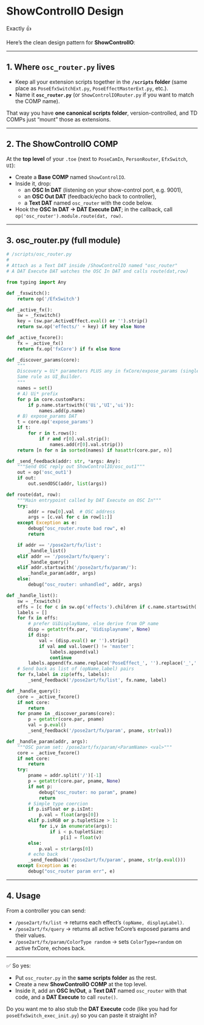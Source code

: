 # ShowControlIO Design

Exactly 👍

Here’s the clean design pattern for **ShowControlIO**:

------

## 1. Where `osc_router.py` lives

- Keep all your extension scripts together in the **`/scripts` folder** (same place as `PoseEfxSwitchExt.py`, `PoseEffectMasterExt.py`, etc.).
- Name it **`osc_router.py`** (or `ShowControlIORouter.py` if you want to match the COMP name).

That way you have **one canonical scripts folder**, version-controlled, and TD COMPs just “mount” those as extensions.

------

## 2. The ShowControlIO COMP

At the **top level** of your `.toe` (next to `PoseCamIn`, `PersonRouter`, `EfxSwitch`, `UI`):

- Create a **Base COMP** named `ShowControlIO`.
- Inside it, drop:
  - an **OSC In DAT** (listening on your show-control port, e.g. 9001),
  - an **OSC Out DAT** (feedback/echo back to controller),
  - a **Text DAT** named `osc_router` with the code below.
- Hook the **OSC In DAT → DAT Execute DAT**; in the callback, call `op('osc_router').module.route(dat, row)`.

------

## 3. osc_router.py (full module)

```python
# /scripts/osc_router.py
#
# Attach as a Text DAT inside /ShowControlIO named "osc_router"
# A DAT Execute DAT watches the OSC In DAT and calls route(dat,row)

from typing import Any

def _fxswitch():
    return op('/EfxSwitch')

def _active_fx():
    sw = _fxswitch()
    key = (sw.par.ActiveEffect.eval() or '').strip()
    return sw.op('effects/' + key) if key else None

def _active_fxcore():
    fx = _active_fx()
    return fx.op('fxCore') if fx else None

def _discover_params(core):
    """
    Discovery = Ui* parameters PLUS any in fxCore/expose_params (single column).
    Same rule as UI_Builder.
    """
    names = set()
    # A) Ui* prefix
    for p in core.customPars:
        if p.name.startswith(('Ui','UI','ui')):
            names.add(p.name)
    # B) expose_params DAT
    t = core.op('expose_params')
    if t:
        for r in t.rows():
            if r and r[0].val.strip():
                names.add(r[0].val.strip())
    return [n for n in sorted(names) if hasattr(core.par, n)]

def _send_feedback(addr: str, *args: Any):
    """Send OSC reply out ShowControlIO/osc_out1"""
    out = op('osc_out1')
    if out:
        out.sendOSC(addr, list(args))

def route(dat, row):
    """Main entrypoint called by DAT Execute on OSC In"""
    try:
        addr = row[0].val  # OSC address
        args = [c.val for c in row[1:]]
    except Exception as e:
        debug("osc_router.route bad row", e)
        return

    if addr == '/pose2art/fx/list':
        _handle_list()
    elif addr == '/pose2art/fx/query':
        _handle_query()
    elif addr.startswith('/pose2art/fx/param/'):
        _handle_param(addr, args)
    else:
        debug("osc_router: unhandled", addr, args)

def _handle_list():
    sw = _fxswitch()
    effs = [c for c in sw.op('effects').children if c.name.startswith('PoseEffect_')]
    labels = []
    for fx in effs:
        # prefer UiDisplayName, else derive from OP name
        disp = getattr(fx.par, 'Uidisplayname', None)
        if disp:
            val = (disp.eval() or '').strip()
            if val and val.lower() != 'master':
                labels.append(val)
                continue
        labels.append(fx.name.replace('PoseEffect_', '').replace('_',' ').title())
    # Send back as list of (opName,label) pairs
    for fx,label in zip(effs, labels):
        _send_feedback('/pose2art/fx/list', fx.name, label)

def _handle_query():
    core = _active_fxcore()
    if not core:
        return
    for pname in _discover_params(core):
        p = getattr(core.par, pname)
        val = p.eval()
        _send_feedback('/pose2art/fx/param', pname, str(val))

def _handle_param(addr, args):
    """OSC param set: /pose2art/fx/param/<ParamName> <val>"""
    core = _active_fxcore()
    if not core:
        return
    try:
        pname = addr.split('/')[-1]
        p = getattr(core.par, pname, None)
        if not p:
            debug("osc_router: no param", pname)
            return
        # Simple type coercion
        if p.isFloat or p.isInt:
            p.val = float(args[0])
        elif p.isRGB or p.tupletSize > 1:
            for i,v in enumerate(args):
                if i < p.tupletSize:
                    p[i] = float(v)
        else:
            p.val = str(args[0])
        # echo back
        _send_feedback('/pose2art/fx/param', pname, str(p.eval()))
    except Exception as e:
        debug("osc_router param err", e)
```

------

## 4. Usage

From a controller you can send:

- `/pose2art/fx/list` → returns each effect’s `(opName, displayLabel)`.
- `/pose2art/fx/query` → returns all active fxCore’s exposed params and their values.
- `/pose2art/fx/param/ColorType random` → sets `ColorType=random` on active fxCore, echoes back.

------

✅ So yes:

- Put `osc_router.py` in the **same scripts folder** as the rest.
- Create a new **ShowControlIO COMP** at the top level.
- Inside it, add an **OSC In/Out**, a **Text DAT** named `osc_router` with that code, and a **DAT Execute** to call `route()`.

Do you want me to also stub the **DAT Execute** code (like you had for `poseEfxSwitch_exec_init.py`) so you can paste it straight in?
